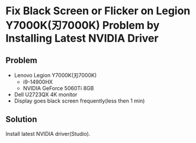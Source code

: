 # Fix Black Screen or Flicker on Legion Y7000K(刃7000K) Problem by Installing Latest NVIDIA Driver

## Problem
* Lenovo Legion Y7000K(刃7000K)
  * i9-14900HX
  * NVIDIA GeForce 5060Ti 8GB
* Dell U2723QX 4K monitor
* Display goes black screen frequently(less then 1 min)

## Solution
Install latest NVIDIA driver(Studio).
